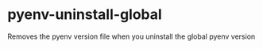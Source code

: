 # pyenv-uninstall-global
Removes the pyenv version file when you uninstall the global pyenv version
